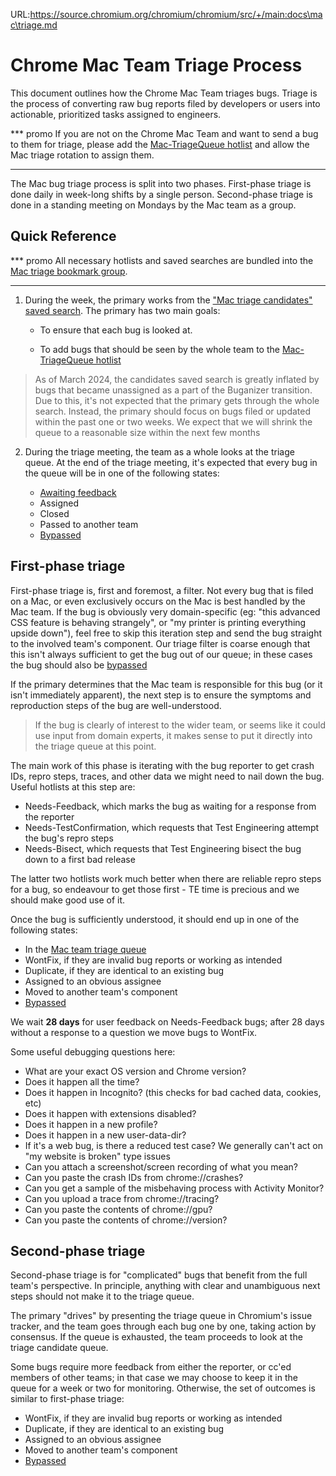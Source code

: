 URL:https://source.chromium.org/chromium/chromium/src/+/main:docs\mac\triage.md
# Chrome Mac Team Triage Process

This document outlines how the Chrome Mac Team triages bugs. Triage is the
process of converting raw bug reports filed by developers or users into
actionable, prioritized tasks assigned to engineers.

*** promo If you are not on the Chrome Mac Team and want to send a bug to them
for triage, please add the [Mac-TriageQueue
hotlist](https://issues.chromium.org/hotlists/5648764) and allow the Mac triage
rotation to assign them.
***

The Mac bug triage process is split into two phases. First-phase triage is done
daily in week-long shifts by a single person. Second-phase triage is done in a
standing meeting on Mondays by the Mac team as a group.

## Quick Reference
*** promo All necessary hotlists and saved searches are bundled into the [Mac
triage bookmark group](https://issues.chromium.org/bookmark-groups/861056).
***

1. During the week, the primary works from the ["Mac triage candidates" saved
search](https://issues.chromium.org/savedsearches/6676543). The primary has
two main goals:

    - To ensure that each bug is looked at.

    - To add bugs that should be seen by the whole team to the [Mac-TriageQueue
      hotlist](https://issues.chromium.org/hotlists/5648764)
 > As of March 2024, the candidates saved search is greatly inflated by bugs
 > that became unassigned as a part of the Buganizer transition. Due to this,
 > it's not expected that the primary gets through the whole search. Instead,
 > the primary should focus on bugs filed or updated within the past one or two
 > weeks. We expect that we will shrink the queue to a reasonable size within
 > the next few months
2. During the triage meeting, the team as a whole looks at the triage queue. At
the end of the triage meeting, it's expected that every bug in the queue will be
in one of the following states:

    - [Awaiting feedback](https://issues.chromium.org/hotlists/5433459)
    - Assigned
    - Closed
    - Passed to another team
    - [Bypassed](https://issues.chromium.org/hotlists/5432664)


## First-phase triage

First-phase triage is, first and foremost, a filter.  Not every bug that is
filed on a Mac, or even exclusively occurs on the Mac is best handled by the Mac
team. If the bug is obviously very domain-specific (eg: "this advanced CSS
feature is behaving strangely", or "my printer is printing everything upside
down"), feel free to skip this iteration step and send the bug straight to the
involved team's component. Our triage filter is coarse enough that this isn't
always sufficient to get the bug out of our queue; in these cases the bug should
also be [bypassed](https://issues.chromium.org/hotlists/5432664)

If the primary determines that the Mac team is responsible for this bug (or it
isn't immediately apparent), the next step is to ensure the symptoms and
reproduction steps of the bug are well-understood.
> If the bug is clearly of interest to the wider team, or seems like it could
> use input from domain experts, it makes sense to put it directly into the
> triage queue at this point.

The main work of this phase is iterating with the bug reporter to get crash IDs,
repro steps, traces, and other data we might need to nail down the bug.  Useful
hotlists at this step are:

* Needs-Feedback, which marks the bug as waiting for a response from the
  reporter
* Needs-TestConfirmation, which requests that Test Engineering attempt the bug's
  repro steps
* Needs-Bisect, which requests that Test Engineering bisect the bug down to a
  first bad release

The latter two hotlists work much better when there are reliable repro steps for
a bug, so endeavour to get those first - TE time is precious and we should make
good use of it.

Once the bug is sufficiently understood, it should end up in one of the
following states:

* In the [Mac team triage queue](https://issues.chromium.org/hotlists/5648764)
* WontFix, if they are invalid bug reports or working as intended
* Duplicate, if they are identical to an existing bug
* Assigned to an obvious assignee
* Moved to another team's component
* [Bypassed](https://issues.chromium.org/hotlists/5432664)

We wait **28 days** for user feedback on Needs-Feedback bugs; after 28 days
without a response to a question we move bugs to WontFix.

Some useful debugging questions here:

* What are your exact OS version and Chrome version?
* Does it happen all the time?
* Does it happen in Incognito? (this checks for bad cached data, cookies, etc)
* Does it happen with extensions disabled?
* Does it happen in a new profile?
* Does it happen in a new user-data-dir?
* If it's a web bug, is there a reduced test case? We generally can't act on "my
  website is broken" type issues
* Can you attach a screenshot/screen recording of what you mean?
* Can you paste the crash IDs from chrome://crashes?
* Can you get a sample of the misbehaving process with Activity Monitor?
* Can you upload a trace from chrome://tracing?
* Can you paste the contents of chrome://gpu?
* Can you paste the contents of chrome://version?

## Second-phase triage

Second-phase triage is for "complicated" bugs that benefit from the full team's
perspective. In principle, anything with clear and unambiguous next steps should
not make it to the triage queue.

The primary "drives" by presenting the triage queue in Chromium's issue tracker,
and the team goes through each bug one by one, taking action by consensus. If
the queue is exhausted, the team proceeds to look at the triage candidate queue.

Some bugs require more feedback from either the reporter, or cc'ed members of
other teams; in that case we may choose to keep it in the queue for a week or
two for monitoring. Otherwise, the set of outcomes is similar to first-phase
triage:
* WontFix, if they are invalid bug reports or working as intended
* Duplicate, if they are identical to an existing bug
* Assigned to an obvious assignee
* Moved to another team's component
* [Bypassed](https://issues.chromium.org/hotlists/5432664)
